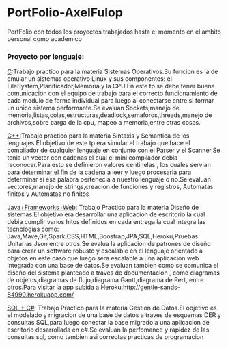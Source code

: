 ﻿# PortFolio-AxelFulop
PortFolio con todos los proyectos trabajados hasta el momento en el ambito personal como academico

### Proyecto por lenguaje:
[C](https://github.com/AxelFulop/PortFolio-AxelFulop/tree/master/C/src):Trabajo practico para la materia Sistemas Operativos.Su funcion es la de emular un sistemas operativo Linux y sus componentes: el FileSystem,Planificador,Memoria y la CPU.En este tp se debe tener buena comunicacion con el equipo de trabajo para el correcto funcionamiento de cada modulo de forma individual para luego al conectarse entre si formar un unico sistema performante.Se evaluan Sockets,manejo de memoria,listas,colas,estructuras,deadlock,semaforos,threads,manejo de archivos,sobre carga de la cpu, mapeo a memoria,entre otras cosas.

[C++](https://github.com/AxelFulop/PortFolio-AxelFulop/tree/master/C%2B%2B):Trabajo practico para la materia Sintaxis y Semantica de los lenguajes.El objetivo de este tp era simular el trabajo que hace el compilador de cualquier lenguaje en conjunto con el Parser y el Scanner.Se tenia un vector con cadenas el cual el mini compilador debia reconocer.Para esto se definieron valores centinelas , los cuales servian para determinar el fin de la cadena a leer y luego procesarla para determinar si esa palabra pertenecia a nuestro lenguaje o no.Se evaluan vectores,manejo de strings,creacion de funciones y registros,
Automatas finitos y Automatas no finitos

[Java+Frameworks+Web](https://github.com/AxelFulop/PortFolio-AxelFulop/tree/master/Java%2BWeb): Trabajo Practico para la materia Diseño de sistemas.El objetivo era desarrollar una aplicacion de escritorio la cual debia cumplir varios hitos definidos en cada entrega la cual integra las tecnologias como: Java,Mave,Git,Spark,CSS,HTML,Boostrap,JPA,SQL,Heroku,Pruebas Unitarias,Json entre otros.Se evalua la aplicacion de patrones de diseño para crear un software robusto y escalable en el lenguaje orientado a objetos  en este caso que luego sera escalable a una aplicacion web integrada con una base de datos.Se evaluan tambien como se comunica el diseño del sistema planteado a traves de documentacion , como diagramas de objetos,diagramas de flujo,diagrama Gantt,diagrama de Pert, entre otros.Para visitar la app subida a Heroku:http://gentle-sands-84990.herokuapp.com/

[SQL + C#](https://github.com/AxelFulop/PortFolio-AxelFulop/tree/master/SQL%20%2B%20C%23): Trabajo Practico para la materia Gestion de Datos.El objetivo es el modelado y migracion de una base de datos a traves de esquemas DER y consultas SQL,para luego conectar la base migrado a una aplicacion de escritorio desarrollada en c#.Se evaluan la perfomance y rapidez de las consultas sql, como tambien asi correctas practicas de programacion


